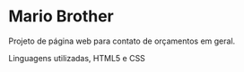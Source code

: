 # Mario Brother

Projeto de página web para contato de orçamentos em geral.

Linguagens utilizadas, HTML5 e CSS
